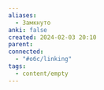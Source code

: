 ```yaml
---
aliases:
  - Замкнуто
anki: false
created: 2024-02-03 20:10
parent: 
connected:
  - "#обс/linking"
tags:
  - content/empty
---
```

